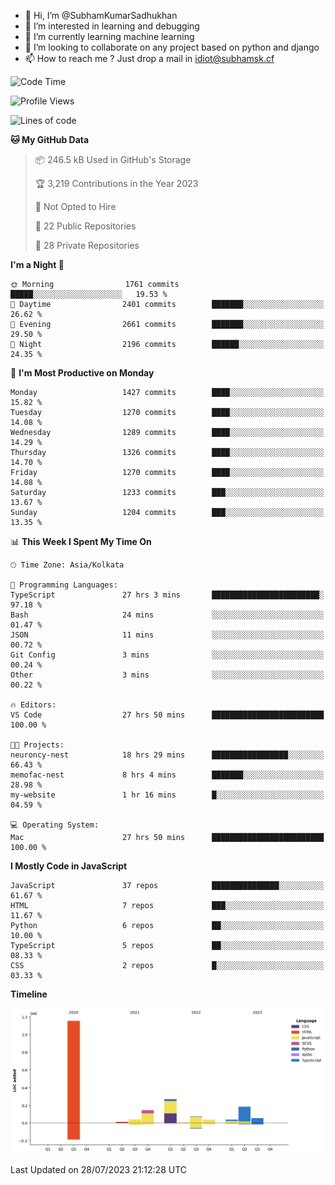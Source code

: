 - 👋 Hi, I’m @SubhamKumarSadhukhan
- 👀 I’m interested in learning and debugging
- 🌱 I’m currently learning machine learning
- 💞️ I’m looking to collaborate on any project based on python and django
- 📫 How to reach me ?
      Just drop a mail in idiot@subhamsk.cf

<!---
SubhamKumarSadhukhan/SubhamKumarSadhukhan is a ✨ special ✨ repository because its `README.md` (this file) appears on your GitHub profile.
You can click the Preview link to take a look at your changes.
--->


<!--START_SECTION:waka-->
![Code Time](http://img.shields.io/badge/Code%20Time-1%2C383%20hrs%2047%20mins-blue)

![Profile Views](http://img.shields.io/badge/Profile%20Views-1-blue)

![Lines of code](https://img.shields.io/badge/From%20Hello%20World%20I%27ve%20Written-2.0%20million%20lines%20of%20code-blue)

**🐱 My GitHub Data** 

> 📦 246.5 kB Used in GitHub's Storage 
 > 
> 🏆 3,219 Contributions in the Year 2023
 > 
> 🚫 Not Opted to Hire
 > 
> 📜 22 Public Repositories 
 > 
> 🔑 28 Private Repositories 
 > 
**I'm a Night 🦉** 

```text
🌞 Morning                1761 commits        █████░░░░░░░░░░░░░░░░░░░░   19.53 % 
🌆 Daytime                2401 commits        ███████░░░░░░░░░░░░░░░░░░   26.62 % 
🌃 Evening                2661 commits        ███████░░░░░░░░░░░░░░░░░░   29.50 % 
🌙 Night                  2196 commits        ██████░░░░░░░░░░░░░░░░░░░   24.35 % 
```
📅 **I'm Most Productive on Monday** 

```text
Monday                   1427 commits        ████░░░░░░░░░░░░░░░░░░░░░   15.82 % 
Tuesday                  1270 commits        ████░░░░░░░░░░░░░░░░░░░░░   14.08 % 
Wednesday                1289 commits        ████░░░░░░░░░░░░░░░░░░░░░   14.29 % 
Thursday                 1326 commits        ████░░░░░░░░░░░░░░░░░░░░░   14.70 % 
Friday                   1270 commits        ████░░░░░░░░░░░░░░░░░░░░░   14.08 % 
Saturday                 1233 commits        ███░░░░░░░░░░░░░░░░░░░░░░   13.67 % 
Sunday                   1204 commits        ███░░░░░░░░░░░░░░░░░░░░░░   13.35 % 
```


📊 **This Week I Spent My Time On** 

```text
🕑︎ Time Zone: Asia/Kolkata

💬 Programming Languages: 
TypeScript               27 hrs 3 mins       ████████████████████████░   97.18 % 
Bash                     24 mins             ░░░░░░░░░░░░░░░░░░░░░░░░░   01.47 % 
JSON                     11 mins             ░░░░░░░░░░░░░░░░░░░░░░░░░   00.72 % 
Git Config               3 mins              ░░░░░░░░░░░░░░░░░░░░░░░░░   00.24 % 
Other                    3 mins              ░░░░░░░░░░░░░░░░░░░░░░░░░   00.22 % 

🔥 Editors: 
VS Code                  27 hrs 50 mins      █████████████████████████   100.00 % 

🐱‍💻 Projects: 
neuroncy-nest            18 hrs 29 mins      █████████████████░░░░░░░░   66.43 % 
memofac-nest             8 hrs 4 mins        ███████░░░░░░░░░░░░░░░░░░   28.98 % 
my-website               1 hr 16 mins        █░░░░░░░░░░░░░░░░░░░░░░░░   04.59 % 

💻 Operating System: 
Mac                      27 hrs 50 mins      █████████████████████████   100.00 % 
```

**I Mostly Code in JavaScript** 

```text
JavaScript               37 repos            ███████████████░░░░░░░░░░   61.67 % 
HTML                     7 repos             ███░░░░░░░░░░░░░░░░░░░░░░   11.67 % 
Python                   6 repos             ██░░░░░░░░░░░░░░░░░░░░░░░   10.00 % 
TypeScript               5 repos             ██░░░░░░░░░░░░░░░░░░░░░░░   08.33 % 
CSS                      2 repos             █░░░░░░░░░░░░░░░░░░░░░░░░   03.33 % 
```



**Timeline**

![Lines of Code chart](https://raw.githubusercontent.com/SubhamKumarSadhukhan/SubhamKumarSadhukhan/main/assets/bar_graph.png)


 Last Updated on 28/07/2023 21:12:28 UTC
<!--END_SECTION:waka-->
